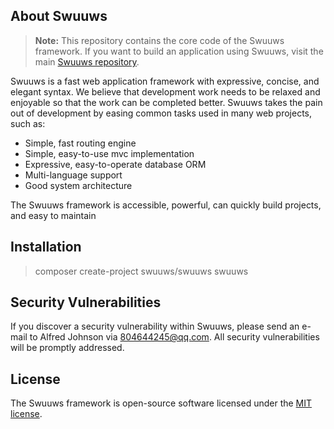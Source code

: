 ## About Swuuws

> **Note:** This repository contains the core code of the Swuuws framework. If you want to build an application using Swuuws, visit the main [Swuuws repository](https://github.com/swuuws/swuuws).

Swuuws is a fast web application framework with expressive, concise, and elegant syntax. We believe that development work needs to be relaxed and enjoyable so that the work can be completed better. Swuuws takes the pain out of development by easing common tasks used in many web projects, such as:

- Simple, fast routing engine
- Simple, easy-to-use mvc implementation
- Expressive, easy-to-operate database ORM
- Multi-language support
- Good system architecture

The Swuuws framework is accessible, powerful, can quickly build projects, and easy to maintain

## Installation

> composer create-project swuuws/swuuws swuuws

## Security Vulnerabilities

If you discover a security vulnerability within Swuuws, please send an e-mail to Alfred Johnson via [804644245@qq.com](mailto:804644245@qq.com). All security vulnerabilities will be promptly addressed.

## License

The Swuuws framework is open-source software licensed under the [MIT license](https://opensource.org/licenses/MIT).
